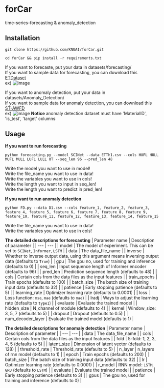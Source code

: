 # forCar
time-series-forecasting &amp; anomaly_detection
## Installation
```
git clone https://github.com/KNUAI/forCar.git
```
```
cd forCar && pip install -r requirements.txt
```

If you want to forecaste, put your data in datasets/forecasting/  
If you want to sample data for forecasting, you can download this [ETDataset](https://github.com/zhouhaoyi/ETDataset)  
ex)
![image](https://user-images.githubusercontent.com/86586602/169826930-85e57487-62e3-4998-a472-beb7a288188b.png)

If you want to anomaly detection, put your data in datasets/Anomaly_Detection/  
If you want to sample data for anomaly detection, you can download this [ST-AWFD](https://github.com/STMicroelectronics/ST-AWFD)  
ex)
![image](https://user-images.githubusercontent.com/86586602/169827535-a0871177-bc63-4d19-9b7a-f1e82ece500b.png)
**Notice**
anomaly detection dataset must have 'MaterialID', 'is_test', 'target' columns

## Usage
**If you want to run forecasting**
```
python forecasting.py --model SCINet --data ETTh1.csv --cols HUFL HULL MUFL MULL LUFL LULL OT --seq_len 96 --pred_len 48
```
Write the model you want to use in model!  
Write the file_name you want to use in data!  
Write the variables you want to use in cols!  
Write the length you want to input in seq_len!  
Write the length you want to predict in pred_len!  

**If you want to run anomaly detection**
```
python FD.py --data D1.csv --cols feature_1, feature_2, feature_3, feature_4, feature_5, feature_6, feature_7, feature_8, feature_9, feature_10, feature_11, feature_12, feature_13, feature_14, feature_15
```
Write the file_name you want to use in data!  
Write the variables you want to use in cols!  

**The detailed descriptions for forecasting**
| Parameter name | Description of parameter |
| --- | --- |
| model | The model of experiment. This can be set to `SCINet`, `Informer`, `LSTM` |
| data           | The data_file_name                                             |
| inverse | Whether to inverse output data, using this argument means inversing output data (defaults to `True`) |
| gpu | The gpu no, used for training and inference (defaults to 0) |
| seq_len | Input sequence length of Informer encoder (defaults to 96) |
| pred_len | Prediction sequence length (defaults to 48) |
| cols | Certain cols from the data files as the input features |
| train_epochs | Train epochs (defaults to 100) |
| batch_size | The batch size of training input data (defaults to 32) |
| patience | Early stopping patience (defaults to 5) |
| learning_rate | Optimizer learning rate (defaults to 0.0001) |
| loss | Loss function: `mse`, `mae` (defaults to `mae`) |
| lradj | Ways to adjust the learning rate (defaults to `type1`) |
| evaluate | Evaluate the trained model |
| hidden_size | N_channel of module (defaults to 4) |
| kernel | Window_size: 3, 5, 7 (defaults to 5) |
| dropout | Dropout (defaults to 0.5) |
| num_decoder_layer | Evaluate the trained model (defaults to 1) |

**The detailed descriptions for anomaly detection**
| Parameter name | Description of parameter |
| --- | --- |
| data           | The data_file_name                                             |
| cols | Certain cols from the data files as the input features |
| fold | 5-fold: 1, 2, 3, 4, 5 (defaults to 5) |
| latent_size | Dimension of latent vector (defaults to 128) |
| threshold_rate | Threshold_rate (defaults to 5) |
| n_layer | n_layers of rnn model (defaults to 1) |
| epoch | Train epochs (defaults to 200) |
| batch_size | The batch size of training input data (defaults to 32) |
| lr | Optimizer learning rate (defaults to 0.0001) |
| r_model | RNN model: `LSTM`, `GRU` (defaults to `LSTM`) |
| evaluate | Evaluate the trained model |
| patience | Early stopping patience (defaults to 3) |
| gpus | The gpu no, used for training and inference (defaults to 0) |




